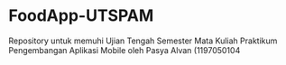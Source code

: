 # FoodApp-UTSPAM
Repository untuk memuhi Ujian Tengah Semester Mata Kuliah Praktikum Pengembangan Aplikasi Mobile oleh Pasya Alvan (1197050104
